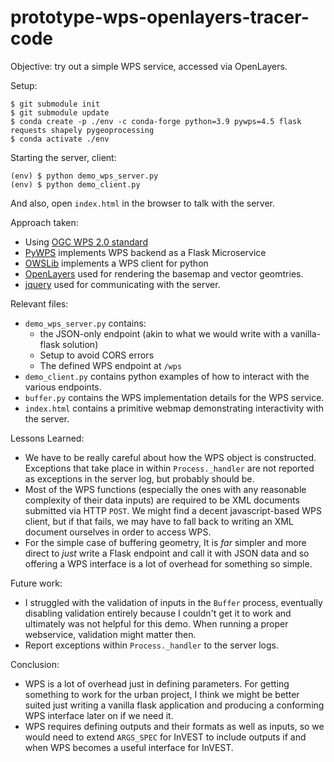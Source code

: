 # prototype-wps-openlayers-tracer-code

Objective: try out a simple WPS service, accessed via OpenLayers.

Setup:

    $ git submodule init
    $ git submodule update
    $ conda create -p ./env -c conda-forge python=3.9 pywps=4.5 flask requests shapely pygeoprocessing
    $ conda activate ./env

Starting the server, client:

    (env) $ python demo_wps_server.py
    (env) $ python demo_client.py

And also, open `index.html` in the browser to talk with the server.

Approach taken:

* Using [OGC WPS 2.0 standard](http://docs.opengeospatial.org/is/14-065/14-065.html)
* [PyWPS](https://pywps.readthedocs.io/en/latest/api.html) implements WPS backend as a Flask Microservice
* [OWSLib](https://geopython.github.io/OWSLib/) implements a WPS client for python
* [OpenLayers](https://openlayers.org/) used for rendering the basemap and
  vector geomtries.
* [jquery](https://api.jquery.com) used for communicating with the server.

Relevant files:
* `demo_wps_server.py` contains:
  * the JSON-only endpoint (akin to what we would write with a vanilla-flask
    solution)
  * Setup to avoid CORS errors
  * The defined WPS endpoint at `/wps`
* `demo_client.py` contains python examples of how to interact with the various
  endpoints.
* `buffer.py` contains the WPS implementation details for the WPS service.
* `index.html` contains a primitive webmap demonstrating interactivity with the
  server.

Lessons Learned:
* We have to be really careful about how the WPS object is constructed.
  Exceptions that take place in within `Process._handler` are not reported as
  exceptions in the server log, but probably should be.
* Most of the WPS functions (especially the ones with any reasonable complexity
  of their data inputs) are required to be XML documents submitted via HTTP
  `POST`.  We might find a decent javascript-based WPS client, but if that
  fails, we may have to fall back to writing an XML document ourselves in order
  to access WPS.
* For the simple case of buffering geometry, It is _far_ simpler and more
  direct to _just_ write a Flask endpoint and call it with JSON data and so
  offering a WPS interface is a lot of overhead for something so simple.

Future work:
* I struggled with the validation of inputs in the `Buffer` process, eventually
  disabling validation entirely because I couldn't get it to work and
  ultimately was not helpful for this demo.  When running a proper webservice,
  validation might matter then.
* Report exceptions within `Process._handler` to the server logs.

Conclusion:
* WPS is a lot of overhead just in defining parameters.  For getting something
  to work for the urban project, I think we might be better suited just writing
  a vanilla flask application and producing a conforming WPS interface later on
  if we need it.
* WPS requires defining outputs and their formats as well as inputs, so we
  would need to extend `ARGS_SPEC` for InVEST to include outputs if and when
  WPS becomes a useful interface for InVEST.
